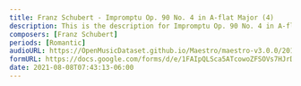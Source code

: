 ```yaml
---
title: Franz Schubert - Impromptu Op. 90 No. 4 in A-flat Major (4)
description: This is the description for Impromptu Op. 90 No. 4 in A-flat Major by Franz Schubert
composers: [Franz Schubert]
periods: [Romantic]
audioURL: https://OpenMusicDataset.github.io/Maestro/maestro-v3.0.0/2015/MIDI-Unprocessed_R2_D1-2-3-6-7-8-11_mid--AUDIO-from_mp3_06_R2_2015_wav--1.midi
formURL: https://docs.google.com/forms/d/e/1FAIpQLSca5ATcowoZFSOVs7HJrDPd7WStyqN6dQKnaQnVXGFQIMeRLw/viewform
date: 2021-08-08T07:43:13-06:00
---
```


